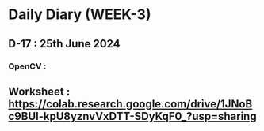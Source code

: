 # Daily Diary (WEEK-3)

## D-17 : 25th June 2024

### OpenCV :   
 ## Worksheet : https://colab.research.google.com/drive/1JNoBc9BUI-kpU8yznvVxDTT-SDyKqF0_?usp=sharing
